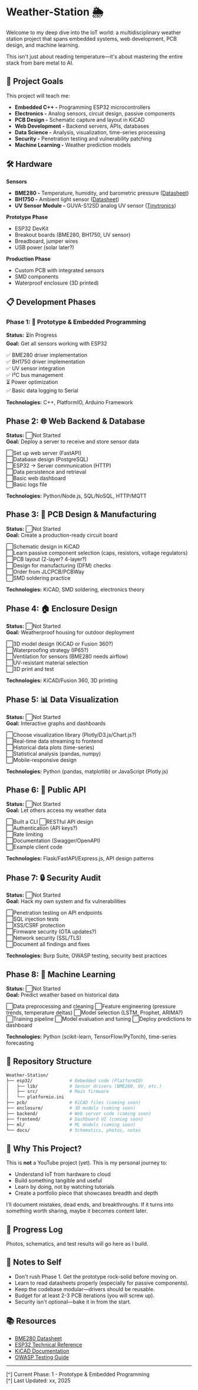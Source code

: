 # Weather-Station 🌦️  
Welcome to my deep dive into the IoT world: a multidisciplinary weather station project that spans embedded systems, web development, PCB design, and machine learning.  

This isn't just about reading temperature—it's about mastering the entire stack from bare metal to AI.  

## 🎯 Project Goals
This project will teach me:  
- **Embedded C++ -** Programming ESP32 microcontrollers
- **Electronics -** Analog sensors, circuit design, passive components
- **PCB Design -** Schematic capture and layout in KiCAD
- **Web Development -** Backend servers, APIs, databases
- **Data Science -** Analysis, visualization, time-series processing
- **Security -** Penetration testing and vulnerability patching
- **Machine Learning -** Weather prediction models


## 🛠️ Hardware
**Sensors**  
- **BME280 -** Temperature, humidity, and barometric pressure ([Datasheet](https://www.bosch-sensortec.com/media/boschsensortec/downloads/datasheets/bst-bme280-ds002.pdf))
- **BH1750 -** Ambient light sensor ([Datasheet](https://www.mouser.com/datasheet/2/348/bh1750fvi-e-186247.pdf))
- **UV Sensor Module -** GUVA-S12SD analog UV sensor ([Tinytronics](https://www.tinytronics.nl/en/sensors/optical/light-and-color/uv-light-sensor-module-200-370nm))

**Prototype Phase**
- ESP32 DevKit
- Breakout boards (BME280, BH1750, UV sensor)
- Breadboard, jumper wires
- USB power (solar later?)  

**Production Phase**
- Custom PCB with integrated sensors
- SMD components
- Waterproof enclosure (3D printed)


## 📋 Development Phases
### Phase 1: 🧪 Prototype & Embedded Programming
**Status:** ⏳In Progress  
**Goal:** Get all sensors working with ESP32

✅ BME280 driver implementation  
✅ BH1750 driver implementation  
✅ UV sensor integration  
✅ I²C bus management  
⏳ Power optimization  
✅ Basic data logging to Serial  

**Technologies:** C++, PlatformIO, Arduino Framework

## Phase 2: 🌐 Web Backend & Database
**Status:** ⬜Not Started  
**Goal:** Deploy a server to receive and store sensor data  

⬜Set up web server (FastAPI)  
⬜Database design (PostgreSQL)  
⬜ESP32 → Server communication (HTTP)  
⬜Data persistence and retrieval  
⬜Basic web dashboard  
⬜Basic logs file 

**Technologies:** Python/Node.js, SQL/NoSQL, HTTP/MQTT

## Phase 3: 🔌 PCB Design & Manufacturing
**Status:** ⬜Not Started  
**Goal:** Create a production-ready circuit board

⬜Schematic design in KiCAD  
⬜Learn passive component selection (caps, resistors, voltage regulators)  
⬜PCB layout (2-layer? 4-layer?)  
⬜Design for manufacturing (DFM) checks  
⬜Order from JLCPCB/PCBWay  
⬜SMD soldering practice  

**Technologies:** KiCAD, SMD soldering, electronics theory

## Phase 4: 🏠 Enclosure Design
**Status:** ⬜Not Started  
**Goal:** Weatherproof housing for outdoor deployment  

⬜3D model design (KiCAD or Fusion 360?)  
⬜Waterproofing strategy (IP65?)  
⬜Ventilation for sensors (BME280 needs airflow)  
⬜UV-resistant material selection  
⬜3D print and test  

**Technologies:** KiCAD/Fusion 360, 3D printing

## Phase 5: 📊 Data Visualization
**Status:** ⬜Not Started  
**Goal:** Interactive graphs and dashboards  

⬜Choose visualization library (Plotly/D3.js/Chart.js?)  
⬜Real-time data streaming to frontend  
⬜Historical data plots (time-series)  
⬜Statistical analysis (pandas, numpy)  
⬜Mobile-responsive design  

**Technologies:** Python (pandas, matplotlib) or JavaScript (Plotly.js)

## Phase 6: 🔗 Public API
**Status:** ⬜Not Started  
**Goal:** Let others access my weather data

⬜Built a CLI
⬜RESTful API design  
⬜Authentication (API keys?)  
⬜Rate limiting  
⬜Documentation (Swagger/OpenAPI)  
⬜Example client code  

**Technologies:** Flask/FastAPI/Express.js, API design patterns

## Phase 7: 🔒 Security Audit
**Status:** ⬜Not Started  
**Goal:** Hack my own system and fix vulnerabilities

⬜Penetration testing on API endpoints  
⬜SQL injection tests  
⬜XSS/CSRF protection  
⬜Firmware security (OTA updates?)  
⬜Network security (SSL/TLS)  
⬜Document all findings and fixes  

**Technologies:** Burp Suite, OWASP testing, security best practices

## Phase 8: 🧠 Machine Learning
**Status:** ⬜Not Started  
**Goal:** Predict weather based on historical data

⬜Data preprocessing and cleaning
⬜Feature engineering (pressure trends, temperature deltas)
⬜Model selection (LSTM, Prophet, ARIMA?)
⬜Training pipeline
⬜Model evaluation and tuning
⬜Deploy predictions to dashboard

**Technologies:** Python (scikit-learn, TensorFlow/PyTorch), time-series forecasting

## 📂 Repository Structure
```bash
Weather-Station/
├── esp32/              # Embedded code (PlatformIO)
│   ├── lib/            # Sensor drivers (BME280, UV, etc.)
│   ├── src/            # Main firmware
│   └── platformio.ini
├── pcb/                # KiCAD files (coming soon)
├── enclosure/          # 3D models (coming soon)
├── backend/            # Web server code (coming soon)
├── frontend/           # Dashboard UI (coming soon)
├── ml/                 # ML models (coming soon)
└── docs/               # Schematics, photos, notes
```

## 🤔 Why This Project?
This is **not** a YouTube project (yet). This is my personal journey to:
- Understand IoT from hardware to cloud
- Build something tangible and useful
- Learn by doing, not by watching tutorials
- Create a portfolio piece that showcases breadth and depth

I'll document mistakes, dead ends, and breakthroughs. If it turns into something worth sharing, maybe it becomes content later.

## 📸 Progress Log
Photos, schematics, and test results will go here as I build.

## 💬 Notes to Self

- Don't rush Phase 1. Get the prototype rock-solid before moving on.  
- Learn to read datasheets properly (especially for passive components).  
- Keep the codebase modular—drivers should be reusable.  
- Budget for at least 2-3 PCB iterations (you will screw up).  
- Security isn't optional—bake it in from the start.  


## 📚 Resources

- [BME280 Datasheet](https://www.bosch-sensortec.com/media/boschsensortec/downloads/datasheets/bst-bme280-ds002.pdf)  
- [ESP32 Technical Reference](https://www.espressif.com/sites/default/files/documentation/esp32_technical_reference_manual_en.pdf)  
- [KiCAD Documentation](https://docs.kicad.org/)  
- [OWASP Testing Guide](https://owasp.org/www-project-web-security-testing-guide/)  

---

[^] Current Phase: 1 - Prototype & Embedded Programming  
[^] Last Updated: xx, 2025